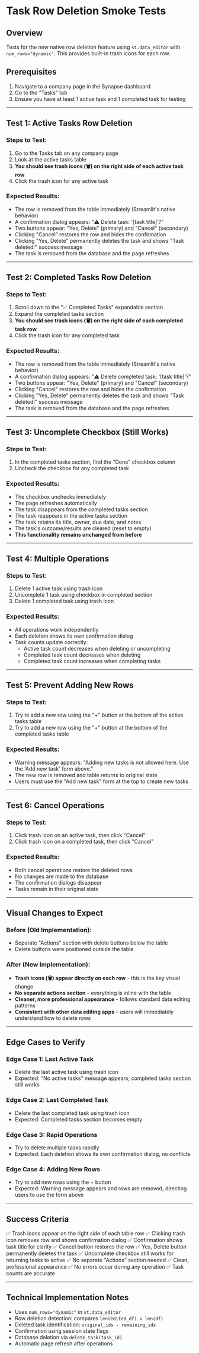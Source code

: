 # Task Row Deletion Smoke Tests

## Overview
Tests for the new native row deletion feature using `st.data_editor` with `num_rows="dynamic"`. This provides built-in trash icons for each row.

## Prerequisites
1. Navigate to a company page in the Synapse dashboard
2. Go to the "Tasks" tab
3. Ensure you have at least 1 active task and 1 completed task for testing

---

## Test 1: Active Tasks Row Deletion

### Steps to Test:
1. Go to the Tasks tab on any company page
2. Look at the active tasks table
3. **You should see trash icons (🗑️) on the right side of each active task row**
4. Click the trash icon for any active task

### Expected Results:
- The row is removed from the table immediately (Streamlit's native behavior)
- A confirmation dialog appears: "⚠️ Delete task: '[task title]'?"
- Two buttons appear: "Yes, Delete" (primary) and "Cancel" (secondary)
- Clicking "Cancel" restores the row and hides the confirmation
- Clicking "Yes, Delete" permanently deletes the task and shows "Task deleted!" success message
- The task is removed from the database and the page refreshes

---

## Test 2: Completed Tasks Row Deletion

### Steps to Test:
1. Scroll down to the "✅ Completed Tasks" expandable section
2. Expand the completed tasks section
3. **You should see trash icons (🗑️) on the right side of each completed task row**
4. Click the trash icon for any completed task

### Expected Results:
- The row is removed from the table immediately (Streamlit's native behavior)
- A confirmation dialog appears: "⚠️ Delete completed task: '[task title]'?"
- Two buttons appear: "Yes, Delete" (primary) and "Cancel" (secondary)
- Clicking "Cancel" restores the row and hides the confirmation
- Clicking "Yes, Delete" permanently deletes the task and shows "Task deleted!" success message
- The task is removed from the database and the page refreshes

---

## Test 3: Uncomplete Checkbox (Still Works)

### Steps to Test:
1. In the completed tasks section, find the "Done" checkbox column
2. Uncheck the checkbox for any completed task

### Expected Results:
- The checkbox unchecks immediately
- The page refreshes automatically
- The task disappears from the completed tasks section
- The task reappears in the active tasks section
- The task retains its title, owner, due date, and notes
- The task's outcome/results are cleared (reset to empty)
- **This functionality remains unchanged from before**

---

## Test 4: Multiple Operations

### Steps to Test:
1. Delete 1 active task using trash icon
2. Uncomplete 1 task using checkbox in completed section
3. Delete 1 completed task using trash icon

### Expected Results:
- All operations work independently
- Each deletion shows its own confirmation dialog
- Task counts update correctly:
  - Active task count decreases when deleting or uncompleting
  - Completed task count decreases when deleting
  - Completed task count increases when completing tasks

---

## Test 5: Prevent Adding New Rows

### Steps to Test:
1. Try to add a new row using the "+" button at the bottom of the active tasks table
2. Try to add a new row using the "+" button at the bottom of the completed tasks table

### Expected Results:
- Warning message appears: "Adding new tasks is not allowed here. Use the 'Add new task' form above."
- The new row is removed and table returns to original state
- Users must use the "Add new task" form at the top to create new tasks

---

## Test 6: Cancel Operations

### Steps to Test:
1. Click trash icon on an active task, then click "Cancel"
2. Click trash icon on a completed task, then click "Cancel"

### Expected Results:
- Both cancel operations restore the deleted rows
- No changes are made to the database
- The confirmation dialogs disappear
- Tasks remain in their original state

---

## Visual Changes to Expect

### Before (Old Implementation):
- Separate "Actions" section with delete buttons below the table
- Delete buttons were positioned outside the table

### After (New Implementation):
- **Trash icons (🗑️) appear directly on each row** - this is the key visual change
- **No separate actions section** - everything is inline with the table
- **Cleaner, more professional appearance** - follows standard data editing patterns
- **Consistent with other data editing apps** - users will immediately understand how to delete rows

---

## Edge Cases to Verify

### Edge Case 1: Last Active Task
- Delete the last active task using trash icon
- Expected: "No active tasks" message appears, completed tasks section still works

### Edge Case 2: Last Completed Task
- Delete the last completed task using trash icon
- Expected: Completed tasks section becomes empty

### Edge Case 3: Rapid Operations
- Try to delete multiple tasks rapidly
- Expected: Each deletion shows its own confirmation dialog, no conflicts

### Edge Case 4: Adding New Rows
- Try to add new rows using the + button
- Expected: Warning message appears and rows are removed, directing users to use the form above

---

## Success Criteria

✅ Trash icons appear on the right side of each table row
✅ Clicking trash icon removes row and shows confirmation dialog
✅ Confirmation shows task title for clarity
✅ Cancel button restores the row
✅ Yes, Delete button permanently deletes the task
✅ Uncomplete checkbox still works for returning tasks to active
✅ No separate "Actions" section needed
✅ Clean, professional appearance
✅ No errors occur during any operation
✅ Task counts are accurate

---

## Technical Implementation Notes

- Uses `num_rows="dynamic"` in `st.data_editor`
- Row deletion detection: compares `len(edited_df) < len(df)`
- Deleted task identification: `original_ids - remaining_ids`
- Confirmation using session state flags
- Database deletion via `delete_task(task_id)`
- Automatic page refresh after operations
